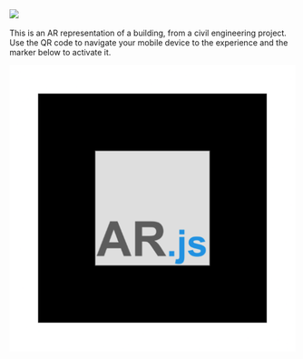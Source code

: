 <img src="/iimages/qrcode.png">

This is an AR representation of a building, from a civil engineering project. Use the QR code to navigate your mobile device to the experience and the marker below to activate it.

<img src="/images/marker.png">